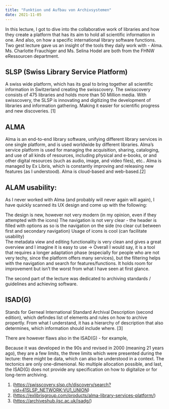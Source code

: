 ```yaml
---
title: "Funktion und Aufbau von Archivsystemen"
date: 2021-11-05
---
```

In this lecture, I got to dive into the collaborative work of libraries and how they create a platform that has its aim to hold all scientific information in one. And also, on how a specific international library software functions. Two gest lecture gave us an insight of the tools they daily work with - Alma. Ms. Charlotte Frauchiger and Ms. Selina Hodel are both from the FHNW eRessourcen department. 

## SLSP (Swiss Library Service Platform)
A swiss wide platform, which has its goal to bring together all scientific information in Switzerland creating the swisscovery. The swisscovery consists of 475 libraries and holds more than 50 Million media. With swisscovery, the SLSP is innovating and digitizing the development of libraries and information gathering. Making it easier for scientific progress and new discoveries. [1]

## ALMA
Alma is an end-to-end library software, unifying different library services in one single platform, and is used worldwide by different libraries. Alma’s service platform is used for managing the acquisition, sharing, cataloging, and use of all kinds of resources, including physical and e-books, or and other digital resources (such as audio, image, and video files), etc.. Alma is managed by Ex Libris, which is constantly improving and releasing new features (as I understood). Alma is cloud-based and web-based.[2]

## ALAM usability: 

As I never  worked with Alma (and probably will never again will again), I have quickly scanned its UX design and come up with the following: 

The design is new, however not very modern (in my opinion, even if they attempted with the icons) 
The navigation is not very clear - the header is filled with options as so is the navigation on the side (no clear cut between first and secondary navigation)
Usage of icons is cool (can facilitate usability)  
The metadata view and editing functionality is very clean and gives a great overview and I imagine it is easy to use
→ Overall I would say, it is a tool that requires a longer adaptation phase (especially for people who are not very techy, since the platform offers many services), but the filtering helps with the navigation and search for features/functions. It holds room for improvement but isn’t the worst from what I have seen at first glance. 

The second part of the lecture was dedicated to archiving standards / guidelines and achieving software. 

## ISAD(G)
Stands for Gerneal International Standard Archival Description (second edition), which defindes list of elements and rules on how to archive propertly. From what I understand, it has a hierarchy of description that also determines, which information should include where. [3]

There are however flaws also in the ISAD(G) - for example, 

Because it was developed in the 90s and revised in 2000 (meaning 21 years ago), they are a few limits, the three limits which were presented during the lecture:
there might be data, which can also be understood in a context. The tectonics are only one-dimenional. No multiple allocation possible, and last, the ISAD(G) does not provide any specification on how to digitalize or for long-term archiving. 


1. (https://swisscovery.slsp.ch/discovery/search?vid=41SLSP_NETWORK:VU1_UNION)
2. (https://exlibrisgroup.com/products/alma-library-services-platform/)
3. (https://archiveshub.jisc.ac.uk/isadg/)
